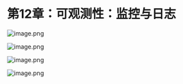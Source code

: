 # 第12章：可观测性：监控与日志

![image.png](https://ws1.sinaimg.cn/large/006alGmrly1g8s3jqqgxhj30ze0dntct.jpg)

![image.png](https://ws1.sinaimg.cn/large/006alGmrly1g8s3ku1zigj310u0j6q99.jpg)

![image.png](https://ws1.sinaimg.cn/large/006alGmrly1g8s3lsgzgoj311d0j10xv.jpg)

![image.png](https://ws1.sinaimg.cn/large/006alGmrly1g8s3mqkyjjj310x0j50zi.jpg)